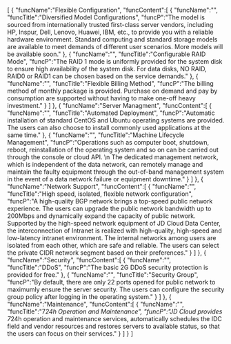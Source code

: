 [
	{
		"funcName":"Flexible Configuration",
		"funcContent":[
			{
				"funcName":"",
				"funcTitle":"Diversified Model Configurations",
				"funcP":"The model is sourced from internationally trusted first-class server vendors, including HP, Inspur, Dell, Lenovo, Huawei, IBM, etc., to provide you with a reliable hardware environment. Standard computing and standard storage models are available to meet demands of different user scenarios. More models will be available soon."
			},
			{
				"funcName":"",
				"funcTitle":"Configurable RAID Mode",
				"funcP":"The RAID 1 mode is uniformly provided for the system disk to ensure high availability of the system disk. For data disks, NO RAID, RAID0 or RAID1 can be chosen based on the service demands."
			},
			{
				"funcName":"",
				"funcTitle":"Flexible Billing Method",
				"funcP":"The billing method of monthly package is provided. Purchase on demand and pay by consumption are supported without having to make one-off heavy investment."
			}
		]
	},
	{
		"funcName":"Server Managment",
		"funcContent":[
			{
				"funcName":"",
				"funcTitle":"Automated Deployment",
				"funcP":"Automatic installation of standard CentOS and Ubuntu operating systems are provided. The users can also choose to install commonly used applications at the same time."
			},
			{
				"funcName":"",
				"funcTitle":"Machine Lifecycle Management",
				"funcP":"Operations such as computer boot, shutdown, reboot, reinstallation of the operating system and so on can be carried out through the console or cloud API. \n The dedicated management network, which is independent of the data network, can remotely manage and maintain the faulty equipment through the out-of-band management system in the event of a data network failure or equipment downtime."
			}
		]
	},
	{
		"funcName":"Network Support",
		"funcContent":[
			{
				"funcName":"",
				"funcTitle":"High speed, isolated, flexible network configuration",
				"funcP":"A high-quality BGP network brings a top-speed public network experience. The users can upgrade the public network bandwidth up to 200Mbps and dynamically expand the capacity of public network. Supported by the high-speed network equipment of JD Cloud Data Center, the interconnection of Intranet is realized with high-quality, high-speed and low-latency intranet environment. The internal networks among users are isolated from each other, which are safe and reliable. The users can select the private CIDR network segment based on their preferences."
			}
		]
	},
	{
		"funcName":"Security",
		"funcContent":[
			{
				"funcName":"",
				"funcTitle":"DDoS",
				"funcP":"The basic 2G DDoS security protection is provided for free."
			},
			{
				"funcName":"",
				"funcTitle":"Security Group",
				"funcP":"By default, there are only 22 ports opened for public network to maximumly ensure the server security. The users can configure the security group policy after logging in the operating system."
			}
		]
	},
	{
		"funcName":"Maintenance",
		"funcContent":[
			{
				"funcName":"",
				"funcTitle":"7*24h Operation and Maintenance",
				"funcP":"JD Cloud provides 7*24h operation and maintenance services, automatically schedules the IDC field and vendor resources and restores servers to available status, so that the users can focus on their services."
			}
		]
	}
]
